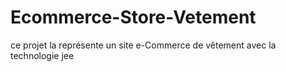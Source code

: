 # Ecommerce-Store-Vetement
ce projet la représente un site e-Commerce de vêtement avec la technologie jee
